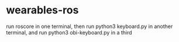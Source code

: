 # wearables-ros

run roscore in one terminal, then run python3 keyboard.py in another terminal, and run python3 obi-keyboard.py in a third
